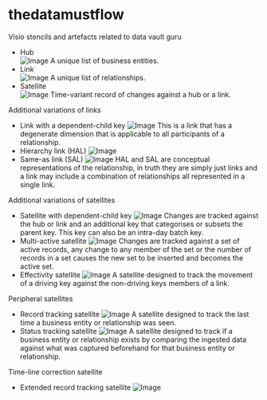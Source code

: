 # thedatamustflow
Visio stencils and artefacts related to data vault guru

* Hub<br>
![Image][1]
A unique list of business entities.
* Link<br>
![Image][2]
A unique list of relationships.
* Satellite<br>
![Image][3]
Time-variant record of changes against a hub or a link.

[1]: ./art/RV-1HUB.png
[2]: ./art/RV-2LINK.png
[3]: ./art/RV-3SATELLITE.png

Additional variations of links

* Link with a dependent-child key
![Image][4]
This is a link that has a degenerate dimension that is applicable to all participants of a relationship.
* Hierarchy link (HAL)
![Image][5]
* Same-as link (SAL)
![Image][6]
HAL and SAL are conceptual representations of the relationship, in truth they are simply just links and a link may include a combination of relationships all represented in a single link.

[4]: ./art/RV-2LINK-DEPKEY.png
[5]: ./art/RV-2LINK-HIERARCHY.png
[6]: ./art/RV-2LINK-SAME-AS.png

Additional variations of satellites
* Satellite with dependent-child key
![Image][7]
Changes are tracked against the hub or link and an additional key that categorises or subsets the parent key.
This key can also be an intra-day batch key.
* Multi-active satellite
![Image][8]
Changes are tracked against a set of active records, any change to any member of the set or the number of records in a set causes the new set to be inserted and becomes the active set.
* Effectivity satellite
![Image][9]
A satellite designed to track the movement of a driving key against the non-driving keys members of a link.

Peripheral satellites
* Record tracking satellite
![Image][10]
A satellite designed to track the last time a business entity or relationship was seen.
* Status tracking satellite
![Image][11]
A satellite designed to track if a business entity or relationship exists by comparing the ingested data against what was captured beforehand for that business entity or relationship.

[7]: ./art/RV-3SATELLITE-DEPKEY.png
[8]: ./art/RV-3SATELLITE-MULTIACTIVE.png
[9]: ./art/RV-3SATELLITE-EFFECTIVITY.png
[10]: ./art/RV-3SATELLITE-RECORDTRACKING.png
[11]: ./art/RV-3SATELLITE-STATUSTRACKING.png

Time-line correction satellite
* Extended record tracking satellite
![Image][12]

[12]: ./art/RV-3SATELLITE-RECORDTRACKINGEXTENDED.png
